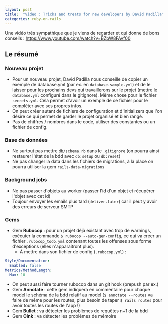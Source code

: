 ```yaml
---
layout: post
title:  "Video : Tricks and treats for new developers by David Padilla"
categories: ruby-on-rails 
---
```


Une vidéo très sympathique que je viens de regarder et qui donne de bons conseils : <https://www.youtube.com/watch?v=BZbW8FAvf00>

## Le résumé

### Nouveau projet

* Pour un nouveau projet, David Padilla nous conseille de copier un exemple de database.yml (par ex. en `database.sample.yml`) et de le laisser pour les prochains devs qui travaillerons sur le projet (mettre le `database.yml` configuré dans le gitignore). Même chose pour le fichier `secrets.yml`. Cela permet d'avoir un exemple de ce fichier pour le compléter avec ses propres infos.
* On peut créer autant de fichiers de configuration et d'initializers que l'on désire ce qui permet de garder le projet organisé et bien rangé.
* Pas de chiffres / nombres dans le code, utiliser des constantes ou un fichier de config.

### Base de données

* Ne surtout pas mettre `db/schema.rb` dans le `.gitignore` (on pourra ainsi restaurer l'état de la bdd avec `db:setup` ou `db:reset`)
* Ne pas changer la data dans les fichiers de migrations, à la place on pourra utiliser la gem `rails-data-migrations`

### Background jobs

* Ne pas passer d'objets au worker (passer l'id d'un objet et récupérer l'objet avec cet id)
* Toujour envoyer les emails plus tard (`deliver.later`) car il peut y avoir des erreurs de serveur SMTP

### Gems

* Gem __Rubocop__ : pour un projet déjà existant avec trop de warnings, exécuter la commande `$ rubocop --auto-gen-config`, ce qui va créer un fichier `.rubocop_todo.yml` contenant toutes les offenses sous forme d'exceptions (elles n'apparaitront plus).
  * À mettre dans son fichier de config (`.rubocop.yml`) :
```yaml
Style/Documentation:
  Enabled: false
Metrics/MethodLength:
  Max: 10
```
  * On peut aussi faire tourner rubocop dans un git hook (prepush par ex.)
* Gem __Annotate__ : cette gem indiquera en commentaire pour chaque model le schéma de la bdd relatif au model (`$ annotate --routes` va faire de même pour les routes, plus besoin de taper `$ rails routes` pour avoir toutes les routes de l'app !)
* Gem __Bullet__ : va détecter les problèmes de requêtes n+1 de la bdd
* Gem __Oink__ : va détecter les problèmes de mémoire
